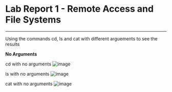 # Lab Report 1 - Remote Access and File Systems
---
Using the commands cd, ls and cat with different arguements to see the results

**No Arguments**

cd with no arguments
![image](http://url/cdNoArgs.png) 

ls with no arguments
![image](http://url/lsNoArgs.png)

cat with no arguments
![image](http://url/catNoArgs.png)


